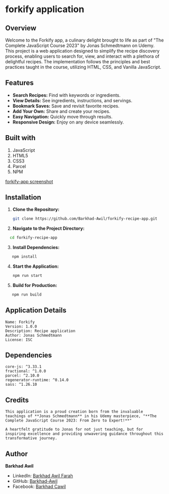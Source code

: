 # forkify application

## Overview

Welcome to the Forkify app, a culinary delight brought to life as part of "The Complete JavaScript Course 2023" by Jonas Schmedtmann on Udemy. This project is a web application designed to simplify the recipe discovery process, enabling users to search for, view, and interact with a plethora of delightful recipes. The implementation follows the principles and best practices taught in the course, utilizing HTML, CSS, and Vanilla JavaScript.

## Features

- **Search Recipes:** Find with keywords or ingredients.
- **View Details:** See ingredients, instructions, and servings.
- **Bookmark Saves:** Save and revisit favorite recipes.
- **Add Your Own:** Share and create your recipes.
- **Easy Navigation:** Quickly move through results.
- **Responsive Design:** Enjoy on any device seamlessly.

## Built with

1. JavaScript
2. HTML5
3. CSS3
4. Parcel
5. NPM

[forkify-app screenshot](./Forkify_App_ScreenShot.png)

## Installation

1. **Clone the Repository:**
   ```bash
   git clone https://github.com/Barkhad-Awil/forkify-recipe-app.git
   ```
2. **Navigate to the Project Directory:**

```bash
  cd forkify-recipe-app
```

3. **Install Dependencies:**

```bash
   npm install
```

4. **Start the Application:**
   ```bash
   npm run start
   ```
5. **Build for Production:**

```bash
   npm run build
```

## Application Details

    Name: Forkify
    Version: 1.0.0
    Description: Recipe application
    Author: Jonas Schmedtmann
    License: ISC

## Dependencies

    core-js: ^3.33.1
    fractional: ^1.0.0
    parcel: ^2.10.0
    regenerator-runtime: ^0.14.0
    sass: ^1.26.10

## Credits

    This application is a proud creation born from the invaluable teachings of **Jonas Schmedtmann** in his Udemy masterpiece, "**The Complete JavaScript Course 2023: From Zero to Expert!**"

    A heartfelt gratitude to Jonas for not just teaching, but for inspiring excellence and providing unwavering guidance throughout this transformative journey.

## Author

**Barkhad Awil**

- LinkedIn: [Barkhad Awil Farah](https://www.linkedin.com/in/barkhad-awil-farah-8b920824b/)
- GitHub: [Barkhad-Awil](https://github.com/Barkhad-Awil)
- Facebook: [Barkhad Cawil](https://www.facebook.com/barkhad.cawil)

